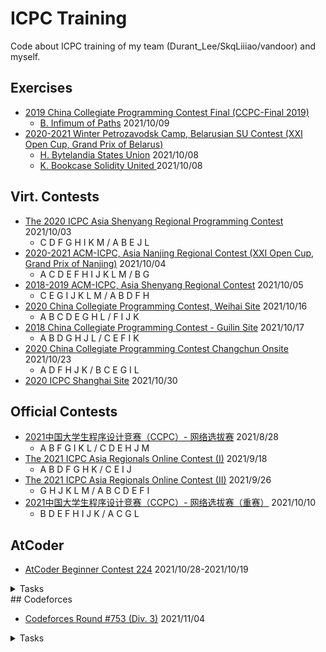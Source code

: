 # ICPC Training

Code about ICPC training of my team (Durant_Lee/SkqLiiiao/vandoor) and myself.

## Exercises

- [2019 China Collegiate Programming Contest Final (CCPC-Final 2019)](https://codeforces.com/gym/102431)
    - [B. Infimum of Paths](https://codeforces.com/gym/102431/problem/B) 2021/10/09
- [2020-2021 Winter Petrozavodsk Camp, Belarusian SU Contest (XXI Open Cup, Grand Prix of Belarus)](https://codeforces.com/gym/102956)
    - [H. Bytelandia States Union](https://codeforces.com/gym/102956/problem/H) 2021/10/08
    - [K. Bookcase Solidity United ](https://codeforces.com/gym/102956/problem/K)2021/10/08

## Virt. Contests

- [The 2020 ICPC Asia Shenyang Regional Programming Contest](https://codeforces.com/gym/103202) 2021/10/03
  - C D F G H I K M / A B E J L
- [2020-2021 ACM-ICPC, Asia Nanjing Regional Contest (XXI Open Cup, Grand Prix of Nanjing)](https://codeforces.com/gym/102992) 2021/10/04
  - A C D E F H I J K L M / B G
- [2018-2019 ACM-ICPC, Asia Shenyang Regional Contest](https://codeforces.com/gym/101955) 2021/10/05
  - C E G I J K L M / A B D F H
- [2020 China Collegiate Programming Contest, Weihai Site](https://codeforces.com/gym/102798) 2021/10/16
  - A B C D E G H L / F I J K
- [2018 China Collegiate Programming Contest - Guilin Site](https://codeforces.com/gym/102823) 2021/10/17
  - A B D G H J L / C E F I K
- [2020 China Collegiate Programming Contest Changchun Onsite](https://codeforces.com/gym/102832) 2021/10/23
  - A D F H J K / B C E G I L
- [2020 ICPC Shanghai Site](https://codeforces.com/gym/102900) 2021/10/30

## Official Contests

- [2021中国大学生程序设计竞赛（CCPC）- 网络选拔赛](https://acm.hdu.edu.cn/contests/contest_show.php?cid=1031) 2021/8/28
  - A B F G I K L / C D E H J M
- [The 2021 ICPC Asia Regionals Online Contest (I)](https://pintia.cn/market/item/1439765428045058048) 2021/9/18
  - A B D F G H K / C E I J
- [The 2021 ICPC Asia Regionals Online Contest (II)](https://pintia.cn/market/item/1442013218528759808) 2021/9/26
  - G H J K L M / A B C D E F I
- [2021中国大学生程序设计竞赛（CCPC）- 网络选拔赛（重赛）](https://acm.hdu.edu.cn/contest/problems?cid=1038) 2021/10/10
  - B D E F H I J K / A C G L

## AtCoder

- [AtCoder Beginner Contest 224](https://atcoder.jp/contests/abc224) 2021/10/28-2021/10/19
<details><summary>Tasks</summary>	
<table>
<thead>
  <tr>
    <th>Task </th>
    <th>Name</th>
    <th>Status</th>
  </tr>
</thead>
<tbody>
  <tr>
    <td><a href="https://atcoder.jp/contests/abc224/tasks/abc224_a">A</a></td>
    <td><a href="https://atcoder.jp/contests/abc224/tasks/abc224_a">Tires</a></td>
    <td>AC</td>
  </tr>
  <tr>
    <td><a href="https://atcoder.jp/contests/abc224/tasks/abc224_b">B</a></td>
    <td><a href="https://atcoder.jp/contests/abc224/tasks/abc224_b">Mongeness</a></td>
    <td>AC</td>
  </tr>
  <tr>
    <td><a href="https://atcoder.jp/contests/abc224/tasks/abc224_c">C</a></td>
    <td><a href="https://atcoder.jp/contests/abc224/tasks/abc224_c">Triangle?</a></td>
    <td>AC</td>
  </tr>
  <tr>
    <td><a href="https://atcoder.jp/contests/abc224/tasks/abc224_d">D</a></td>
    <td><a href="https://atcoder.jp/contests/abc224/tasks/abc224_d">8 Puzzle on Graph</a></td>
    <td>AC</td>
  </tr>
  <tr>
    <td><a href="https://atcoder.jp/contests/abc224/tasks/abc224_e">E</a></td>
    <td><a href="https://atcoder.jp/contests/abc224/tasks/abc224_e">Integers on Grid</a></td>
    <td>AC</td>
  </tr>
  <tr>
    <td><a href="https://atcoder.jp/contests/abc224/tasks/abc224_f">F</a></td>
    <td><a href="https://atcoder.jp/contests/abc224/tasks/abc224_f">Problem where +s Separate Digits</a></td>
    <td>AC</td>
  </tr>
  <tr>
    <td><a href="https://atcoder.jp/contests/abc224/tasks/abc224_g">G</a></td>
    <td><a href="https://atcoder.jp/contests/abc224/tasks/abc224_g">Roll or Increment</a></td>
    <td>AC</td>
  </tr>
  <tr>
    <td><a href="https://atcoder.jp/contests/abc224/tasks/abc224_h">H</a></td>
    <td><a href="https://atcoder.jp/contests/abc224/tasks/abc224_h">Security Camera 2</a></td>
    <td>AC</td>
  </tr>
</tbody>
</table>
</details>
## Codeforces

- [Codeforces Round #753 (Div. 3)](https://codeforces.com/contest/1607) 2021/11/04
<details><summary>Tasks</summary>
<table>
<thead>
  <tr>
    <th>#</th>
    <th>Name</th>
    <th>Status</th>
  </tr>
</thead>
<tbody>
  <tr>
    <td><a href="https://codeforces.com/contest/1607/problem/A">A</a></td>
    <td><a href="https://codeforces.com/contest/1607/problem/A">Linear Keyboard</a></td>
    <td>AC</td>
  </tr>
  <tr>
    <td><a href="https://codeforces.com/contest/1607/problem/B">B</a></td>
    <td><a href="https://codeforces.com/contest/1607/problem/B">Odd Grasshopper</a></td>
    <td>AC</td>
  </tr>
  <tr>
    <td><a href="https://codeforces.com/contest/1607/problem/C">C</a></td>
    <td><a href="https://codeforces.com/contest/1607/problem/C">Minimum Extraction</a></td>
    <td>AC</td>
  </tr>
  <tr>
    <td><a href="https://codeforces.com/contest/1607/problem/D">D</a></td>
    <td><a href="https://codeforces.com/contest/1607/problem/D">Blue-Red Permutation</a></td>
    <td>AC</td>
  </tr>
  <tr>
    <td><a href="https://codeforces.com/contest/1607/problem/E">E</a></td>
    <td><a href="https://codeforces.com/contest/1607/problem/E">Robot on the Board 1</a></td>
    <td>AC</td>
  </tr>
  <tr>
    <td><a href="https://codeforces.com/contest/1607/problem/F">F</a></td>
    <td><a href="https://codeforces.com/contest/1607/problem/F">Robot on the Board 2</a></td>
    <td>AC</td>
  </tr>
  <tr>
    <td><a href="https://codeforces.com/contest/1607/problem/G">G</a></td>
    <td><a href="https://codeforces.com/contest/1607/problem/G">Banquet Preparations 1</a></td>
    <td>AC</td>
  </tr>
  <tr>
    <td><a href="https://codeforces.com/contest/1607/problem/H">H</a></td>
    <td><a href="https://codeforces.com/contest/1607/problem/H">Banquet Preparations 2</a></td>
    <td>AC</td>
  </tr>
</tbody>
</table>
</details>

